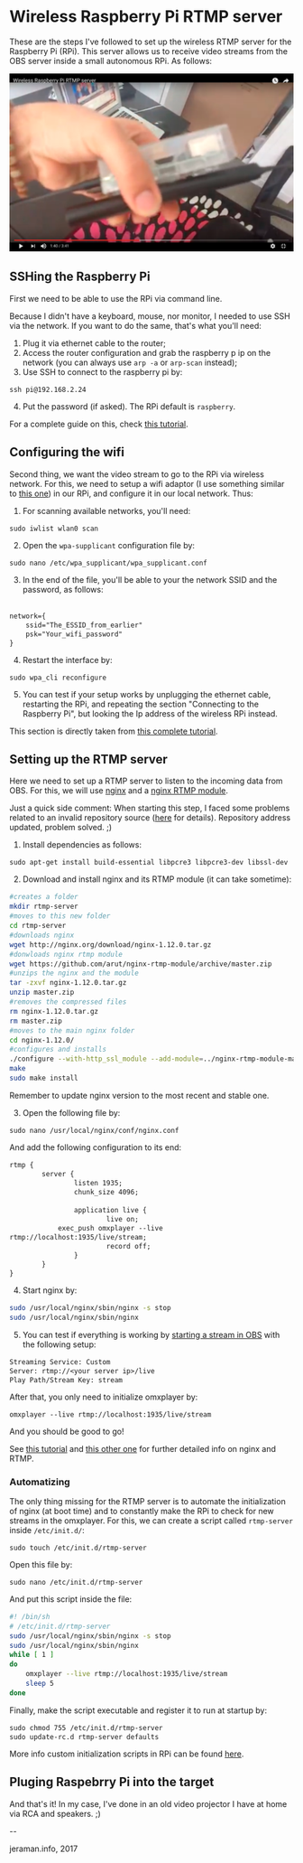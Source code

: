 # Wireless Raspberry Pi RTMP server
These are the steps I've followed to set up the wireless RTMP server for the Raspberry Pi (RPi). This server allows us to receive video streams from the OBS server inside a small autonomous RPi. As follows:

[![VIDEO1](wireless-rpi-rtmp.png)](https://www.youtube.com/watch?v=zVjokllyfbM&feature=youtu.be "VIDEO1")

## SSHing the Raspberry Pi
First we need to be able to use the RPi via command line.

Because I didn't have a keyboard, mouse, nor monitor, I needed to use SSH via the network. If you want to do the same, that's what you'll need:
1. Plug it via ethernet cable to the router;
2. Access the router configuration and grab the raspberry p ip on the network (you can always use `arp -a` or `arp-scan` instead);
3. Use SSH to connect to the raspberry pi by:
```
ssh pi@192.168.2.24
```

4. Put the password (if asked). The RPi default is `raspberry`.

For a complete guide on this, check [this tutorial](https://www.raspberrypi.org/documentation/remote-access/ssh/unix.md).

## Configuring the wifi
Second thing, we want the video stream to go to the RPi via wireless network. For this, we need to setup a wifi adaptor (I use something similar to [this one](http://www.gearbest.com/raspberry-pi/pp_413677.html?currency=CAD&vip=989008&gclid=CLf9j-O6x9MCFUm2wAodf1IEGg)) in our RPi, and configure it in our local network. Thus:

1. For scanning available networks, you'll need:
```
sudo iwlist wlan0 scan
```
2. Open the `wpa-supplicant` configuration file by:
```
sudo nano /etc/wpa_supplicant/wpa_supplicant.conf
```

3. In the end of the file, you'll be able to your the network SSID and the password, as follows:
```

network={
    ssid="The_ESSID_from_earlier"
    psk="Your_wifi_password"
}
```

4. Restart the interface by:
```
sudo wpa_cli reconfigure
```

5. You can test if your setup works by unplugging the ethernet cable, restarting the RPi, and repeating the section "Connecting to the Raspberry Pi", but looking the Ip address of the wireless RPi instead.

This section is directly taken from [this complete tutorial](https://www.raspberrypi.org/documentation/configuration/wireless/wireless-cli.md).

## Setting up the RTMP server
Here we need to set up a RTMP server to listen to the incoming data from OBS. For this, we will use [nginx](http://nginx.org/en/download.html) and a [nginx RTMP module](https://github.com/arut/nginx-rtmp-module/).

Just a quick side comment: When starting this step, I faced some problems related to an invalid repository source ([here](https://www.raspberrypi.org/forums/viewtopic.php?f=28&t=123260) for details). Repository address updated, problem solved. ;)

1. Install dependencies as follows:
```
sudo apt-get install build-essential libpcre3 libpcre3-dev libssl-dev
```

2. Download and install nginx and its RTMP module (it can take sometime):
```bash
#creates a folder
mkdir rtmp-server
#moves to this new folder
cd rtmp-server
#downloads nginx
wget http://nginx.org/download/nginx-1.12.0.tar.gz
#donwloads nginx rtmp module
wget https://github.com/arut/nginx-rtmp-module/archive/master.zip
#unzips the nginx and the module
tar -zxvf nginx-1.12.0.tar.gz
unzip master.zip
#removes the compressed files
rm nginx-1.12.0.tar.gz
rm master.zip
#moves to the main nginx folder
cd nginx-1.12.0/
#configures and installs
./configure --with-http_ssl_module --add-module=../nginx-rtmp-module-master
make
sudo make install
```

Remember to update nginx version to the most recent and stable one.

3. Open the following file by:
```
sudo nano /usr/local/nginx/conf/nginx.conf
```

And add the following configuration to its end:
```
rtmp {
        server {
                listen 1935;
                chunk_size 4096;

                application live {
                        live on;
            exec_push omxplayer --live rtmp://localhost:1935/live/stream;
                        record off;
                }
        }
}
```

4. Start nginx by:
```bash
sudo /usr/local/nginx/sbin/nginx -s stop
sudo /usr/local/nginx/sbin/nginx
```

5. You can test if everything is working by [starting a stream in OBS](https://github.com/jeraman/insertions/tree/master/osx) with the following setup:
```
Streaming Service: Custom
Server: rtmp://<your server ip>/live
Play Path/Stream Key: stream
```

After that, you only need to initialize omxplayer by:
```
omxplayer --live rtmp://localhost:1935/live/stream
```

And you should be good to go!

See [this tutorial](https://www.raspberrypi.org/forums/viewtopic.php?t=89605) and [this other one](https://obsproject.com/forum/resources/how-to-set-up-your-own-private-rtmp-server-using-nginx.50/) for further detailed info on nginx and RTMP.

### Automatizing
The only thing missing for the RTMP server is to automate the initialization of nginx (at boot time) and to constantly make the RPi to check for new streams in the omxplayer. For this, we can create a script called `rtmp-server` inside `/etc/init.d/`:
```
sudo touch /etc/init.d/rtmp-server
```

Open this file by:
```
sudo nano /etc/init.d/rtmp-server
```

And put this script inside the file:
```bash
#! /bin/sh
# /etc/init.d/rtmp-server
sudo /usr/local/nginx/sbin/nginx -s stop
sudo /usr/local/nginx/sbin/nginx
while [ 1 ]
do
    omxplayer --live rtmp://localhost:1935/live/stream
    sleep 5
done
```

Finally, make the script executable and register it to run at startup by:
```
sudo chmod 755 /etc/init.d/rtmp-server
sudo update-rc.d rtmp-server defaults
```

More info custom initialization scripts in RPi can be found [here](http://www.stuffaboutcode.com/2012/06/raspberry-pi-run-program-at-start-up.html).

## Pluging Raspebrry Pi into the target
And that's it! In my case, I've done in an old video projector I have at home via RCA and speakers. ;)

--

jeraman.info, 2017
